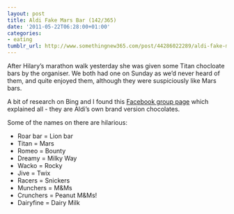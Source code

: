 ```yaml
---
layout: post
title: Aldi Fake Mars Bar (142/365)
date: '2011-05-22T06:28:00+01:00'
categories:
- eating
tumblr_url: http://www.somethingnew365.com/post/44286022289/aldi-fake-mars-bar-142365
---
```

After Hilary’s marathon walk yesterday she was given some Titan chocloate bars by the organiser. We both had one on Sunday as we’d never heard of them, and quite enjoyed them, although they were suspiciously like Mars bars.

A bit of research on Bing and I found this [Facebook group page](http://www.facebook.com/group.php?gid=17451757055) which explained all - they are Aldi’s own brand version chocolates.

Some of the names on there are hilarious:

* Roar bar = Lion bar
* Titan = Mars
* Romeo = Bounty
* Dreamy = Milky Way
* Wacko = Rocky
* Jive = Twix
* Racers = Snickers
* Munchers = M&Ms
* Crunchers = Peanut M&Ms!
* Dairyfine = Dairy Milk
